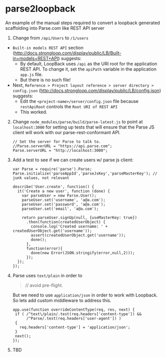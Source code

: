 parse2loopback
==============

An example of the manual steps required to convert a loopback generated scaffolding into Parse.com like REST API server

 1. Change from `/api/Users` to `/1/users`
  * `Built-in models REST API` section (http://docs.strongloop.com/display/public/LB/Built-in+models+REST+API) suggests:
    * By default, LoopBack uses `/api` as the URI root for the application REST API.  To change it, set the `apiPath` variable in the application `app.js` file.
    * But there is no such file!
  * Next, `Reference > Project layout reference > server directory > config.json` (http://docs.strongloop.com/display/public/LB/config.json) suggests:
    * Edit the `<project-name>/server/config.json` file because `restApiRoot` controls the `Root URI of REST API`
    * This worked.
 2. Change `node_modules/parse/build/parse-latest.js` to point at `localhost:3000` for setting up tests that will ensure that the Parse JS client will work with our parse-rest-conformant API.

    ```
    // Set the server for Parse to talk to.
    //Parse.serverURL = "https://api.parse.com";
    Parse.serverURL = "http://localhost:3000";
    ```

 3. Add a test to see if we can create users w/ parse js client:

    ```
    var Parse = require('parse').Parse;
    Parse.initialize('parseAppId','parseJsKey','parseMasterKey'); // junk values, not relevant
    
    describe('User.create', function() {
      it('Create a new user', function (done) {
        var parseUser = new Parse.User();
        parseUser.set('username', 'a@a.com');
        parseUser.set('password', 'a@a.com');
        parseUser.set('email', 'a@a.com');
    
        return parseUser.signUp(null, {useMasterKey: true})
          .then(function(createdUserObject) {
            console.log('Created username: ' + createdUserObject.get('username'));
            assert(createdUserObject.get('username'));
            done();
          },
          function(error){
            done(new Error(JSON.stringify(error,null,2)));
          });
      });
    });
    ```

 4. Parse uses `text/plain` in order to

    > // avoid pre-flight.

    But we need to use `application/json` in order to work with Loopback. So lets add custom middleware to address this.

    ```
    app.use(function overrideContentType(req, res, next) {
     if ( /^text\/plain/.test(req.headers['content-type']) &&
          /^Parse/.test(req.headers['user-agent']) )
     {
       req.headers['content-type'] = 'application/json';
     }
     next();
    });
    ```

 5. TBD
